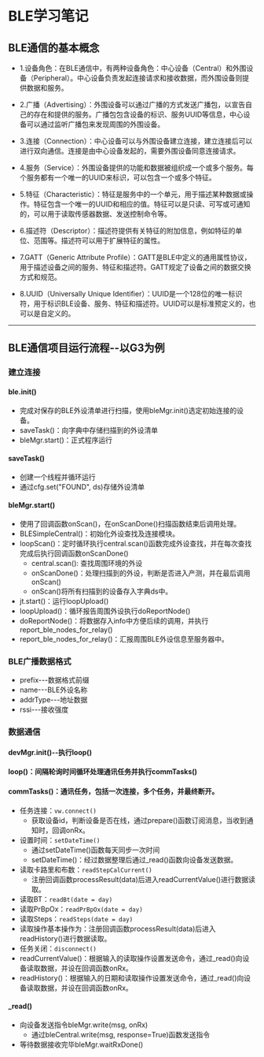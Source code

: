 # BLE学习笔记
## BLE通信的基本概念
+ 1.设备角色：在BLE通信中，有两种设备角色：中心设备（Central）和外围设备（Peripheral）。中心设备负责发起连接请求和接收数据，而外围设备则提供数据和服务。

+ 2.广播（Advertising）：外围设备可以通过广播的方式发送广播包，以宣告自己的存在和提供的服务。广播包包含设备的标识、服务UUID等信息，中心设备可以通过监听广播包来发现周围的外围设备。

+ 3.连接（Connection）：中心设备可以与外围设备建立连接，建立连接后可以进行双向通信。连接是由中心设备发起的，需要外围设备同意连接请求。

+ 4.服务（Service）：外围设备提供的功能和数据被组织成一个或多个服务。每个服务都有一个唯一的UUID来标识，可以包含一个或多个特征。

+ 5.特征（Characteristic）：特征是服务中的一个单元，用于描述某种数据或操作。特征包含一个唯一的UUID和相应的值。特征可以是只读、可写或可通知的，可以用于读取传感器数据、发送控制命令等。

+ 6.描述符（Descriptor）：描述符提供有关特征的附加信息，例如特征的单位、范围等。描述符可以用于扩展特征的属性。

+ 7.GATT（Generic Attribute Profile）：GATT是BLE中定义的通用属性协议，用于描述设备之间的服务、特征和描述符。GATT规定了设备之间的数据交换方式和规范。

+ 8.UUID（Universally Unique Identifier）：UUID是一个128位的唯一标识符，用于标识BLE设备、服务、特征和描述符。UUID可以是标准预定义的，也可以是自定义的。
---
## BLE通信项目运行流程--以G3为例
### 建立连接
#### ble.init()
+ 完成对保存的BLE外设清单进行扫描，使用bleMgr.init()选定初始连接的设备。
+ saveTask()：向字典中存储扫描到的外设清单
+ bleMgr.start()：正式程序运行
#### saveTask()
+ 创建一个线程并循环运行
+ 通过cfg.set("FOUND", ds)存储外设清单
#### bleMgr.start()
+ 使用了回调函数onScan()，在onScanDone()扫描函数结束后调用处理。
+ BLESimpleCentral()：初始化外设查找及连接模块。
+ loopScan()：定时循环执行central.scan()函数完成外设查找，并在每次查找完成后执行回调函数onScanDone()
    + central.scan(): 查找周围环境的外设
    + onScanDone()：处理扫描到的外设，判断是否进入产测，并在最后调用onScan()
    + onScan()将所有扫描到的设备存入字典ds中。
+ jt.start()：运行loopUpload()
+ loopUpload()：循环报告周围外设执行doReportNode()
+ doReportNode()：将数据存入info中方便后续的调用，并执行report_ble_nodes_for_relay()
+ report_ble_nodes_for_relay()：汇报周围BLE外设信息至服务器中。

### BLE广播数据格式
+ prefix---数据格式前缀
+ name---BLE外设名称
+ addrType---地址数据
+ rssi---接收强度

### 数据通信
#### devMgr.init()--执行loop()
#### loop()：间隔轮询时间循环处理通讯任务并执行commTasks()
#### commTasks()：通讯任务，包括一次连接，多个任务，并最终断开。
+ 任务连接：`vw.connect()`
    + 获取设备id，判断设备是否在线，通过prepare()函数订阅消息，当收到通知时，回调onRx。
+ 设置时间：`setDateTime()`
    + 通过setDateTime()函数每天同步一次时间
    + setDateTime()：经过数据整理后通过_read()函数向设备发送数据。
+ 读取卡路里和布数：`readStepCalCurrent()`
    + 注册回调函数processResult(data)后进入readCurrentValue()进行数据读取。
+ 读取BT：`readBt(date = day)`
+ 读取PrBpOx：`readPrBpOx(date = day)`
+ 读取Steps：`readSteps(date = day)`
+ 读取操作基本操作为：注册回调函数processResult(data)后进入readHistory()进行数据读取。
+ 任务关闭：`disconnect()`
+ readCurrentValue()：根据输入的读取操作设置发送命令，通过_read()向设备读取数据，并设在回调函数onRx。
+ readHistory()：根据输入的日期和读取操作设置发送命令，通过_read()向设备读取数据，并设在回调函数onRx。
#### _read()
+ 向设备发送指令bleMgr.write(msg, onRx)
    + 通过bleCentral.write(msg, response=True)函数发送指令
+ 等待数据接收完毕bleMgr.waitRxDone()



